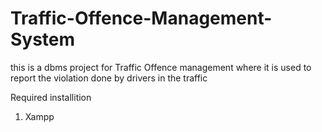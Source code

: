 # Traffic-Offence-Management-System
this is a dbms project for Traffic Offence management where it is used to report the violation done by drivers in the traffic 

Required installition

1. Xampp
